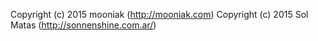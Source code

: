 Copyright (c) 2015 mooniak (http://mooniak.com) Copyright (c) 2015 Sol Matas (http://sonnenshine.com.ar/)
